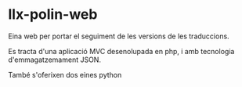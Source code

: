 # llx-polin-web

Eina web per portar el seguiment de les versions de les traduccions.

Es tracta d'una aplicació MVC desenolupada en php, i amb tecnologia d'emmagatzemament JSON.

També s'oferixen dos eines python 
